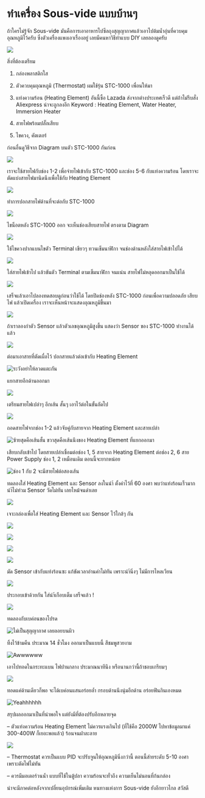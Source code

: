 # ทำเครื่อง Sous-vide แบบบ้านๆ

ถ้าใครไม่รู้จัก Sous-vide มันคือการเอาอาหารไปซีลถุงสุญญากาศแล้วเอาไปต้มน้ำอุ่นที่ควบคุมอุณหภูมิไว้ครับ ซึ่งตัวเครื่องแพงเอาเรื่องอยู่ เลยมีคนหาวิธีทำแบบ DIY เลยลองดูครับ

![](/images/diy-sous-vide/1.jpg)

<!--more-->สิ่งที่ต้องเตรียม

1. กล่องพลาสติกใส

2. ตัวควบคุมอุณหภูมิ (Thermostat) ผมใช้รุ่น STC-1000 เพื่อนให้มา

3. แท่งความร้อน (Heating Element) อันนี้ซี้อ Lazada ส่งจากต่างประเทศเร็วดี แต่ถ้าไม่รีบสั่ง Aliexpress น่าจะถูกลงอีก Keyword : Heating Element, Water Heater, Immersion Heater

4. สายไฟพร้อมปลั๊กเสียบ

5. ไขควง, คัตเตอร์

ก่อนอื่นดูวิธีจาก Diagram บนตัว STC-1000 กันก่อน

![](/images/diy-sous-vide/2.jpg)

เราจะใช้สายไฟกับช่อง 1-2 เพื่อจ่ายไฟเข้ากับ STC-1000 และช่อง 5-6 กับแท่งความร้อน โดยเราจะตัดแบ่งสายไฟมานิดนึงเพื่อใช้กับ Heating Element

![](/images/diy-sous-vide/3.jpg)

ทำการปอกสายไฟด้านที่จะต่อกับ STC-1000

![](/images/diy-sous-vide/4.jpg)

ไขน็อตหลัง STC-1000 ออก จะเห็นช่องเสียบสายไฟ ตรงตาม Diagram

![](/images/diy-sous-vide/5.jpg)

ใช้ไขควงปากแบนไขตัว Terminal เขียวๆ ทวนเข็มนาฬิกา จนช่องด้านหลังใส่สายไฟเข้าไปได้

![](/images/diy-sous-vide/6.jpg)

ใส่สายไฟเข้าไป แล้วขันตัว Terminal ตามเข็มนาฬิกา จนแน่น สายไฟไม่หลุดออกมาเป็นใช้ได้

![](/images/diy-sous-vide/7.jpg)

เสร็จแล้วเอาไปลองทดสอบดูก่อนว่าใช้ได้ โดยปิดช่องหลัง STC-1000 ก่อนเพื่อความปลอดภัย เสียบไฟ แล้วเปิดเครื่อง เราจะเห็นหน้าจะแสดงอุณหภูมิขึ้นมา

![](/images/diy-sous-vide/8.jpg)

ถ้าเราลองกำตัว Sensor แล้วตัวเลขอุณหภูมิสูงขึ้น แสดงว่า Sensor ของ STC-1000 ทำงานได้แล้ว

![](/images/diy-sous-vide/9.jpg)

ต่อมาเอาสายที่ตัดเผื่อไว้ ปอกสายแล้วต่อเข้ากับ Heating Element

![ระวังอย่าให้ลวดแตะกัน](/images/diy-sous-vide/10.jpg)

แยกสายอีกด้านออกมา

![](/images/diy-sous-vide/11.jpg)

เตรียมสายไฟเปล่าๆ อีกเส้น สั้นๆ เอาไว้ต่อในขั้นถัดไป

![](/images/diy-sous-vide/12.jpg)

ถอดสายไฟจากช่อง 1-2 แล้วจับคู่กับสายจาก Heating Element และสายเปล่า

![ซ้ายสุดคือเส้นสั้น ขวาสุดคือเส้นนึงของ Heating Element ที่แยกออกมา](/images/diy-sous-vide/13.jpg)

เสียบกลับเข้าไป โดยสายเปล่าเชื่อมต่อช่อง 1, 5 สายจาก Heating Element ต่อช่อง 2, 6 สาย Power Supply ช่อง 1, 2 เหมือนเดิม ตอนนี้จะยากหน่อย

![ช่อง 1 กับ 2 จะมีสายไฟต่อสองเส้น](/images/diy-sous-vide/14.jpg)

ทดลองใส่ Heating Element และ Sensor ลงในนำ้ ตั้งค่าไว้ที่ 60 องศา พบว่าแท่งร้อนเร็วมาก นำ้ไม่ท่วม Sensor วัดไม่ทัน เลยไหม้จนดำเลย

![](/images/diy-sous-vide/15.jpg)

เจาะกล่องเพื่อใส่ Heating Element และ Sensor ไว้ใกล้ๆ กัน

![](/images/diy-sous-vide/16.jpg)

![](/images/diy-sous-vide/17.jpg)

![](/images/diy-sous-vide/18.jpg)

![](/images/diy-sous-vide/19.jpg)

มัด Sensor เข้ากับแท่งร้อนซะ แก้ขัดเวลาอ่านค่าไม่ทัน เพราะนำ้นิ่งๆ ไม่มีการไหลเวียน

![](/images/diy-sous-vide/20.jpg)

ประกอบเข้าด้วยกัน ใส่นำ้เกือบเต็ม เสร็จแล้ว !

![](/images/diy-sous-vide/21.jpg)

ทดลองกับเบค่อนของโปรด

![ไม่เป็นสุญญากาศ เลยลอยบนผิว](/images/diy-sous-vide/22.jpg)

ทิ้งไว้ข้ามคืน ประมาณ 14 ชั่วโมง ออกมาเป็นแบบนี้ สีชมพูสวยงาม

![Awwwwww](/images/diy-sous-vide/23.jpg)

เอาไปทอดในกระทะแบน ไฟปานกลาง ประมาณนาทีนึง หรือนานกว่านี้ถ้าชอบเกรียมๆ

![](/images/diy-sous-vide/24.jpg)

ทอดแค่ด้านเดียวก็พอ จะได้เบค่อนแสนอร่อยล้ำ กรอบด้านนึงนุ่มอีกด้าน อร่อยฟินกินเองหมด

![Yeahhhhhh](/images/diy-sous-vide/25.jpg)

สรุปผลออกมาเป็นที่น่าพอใจ แต่ยังมีที่ต้องปรับอีกหลายจุด

&#8211; ตัวแท่งความร้อน Heating Element ไม่ควรแรงเกินไป (ที่ใช้คือ 2000W ไปหาข้อมูลมาแค่ 300-400W ก็เยอะพอแล้ว) ร้อนจนฝาละลาย

![](/images/diy-sous-vide/26.jpg)

&#8211; Thermostat ควรเป็นแบบ PID จะปรับจูนให้อุณหภูมินิ่งกว่านี้ ตอนนี้ส่ายระดับ 5-10 องศาเพราะตัดไฟไม่ทัน

&#8211; ควรมีมอเตอร์วนน้ำ แบบที่ใช้ในตู้ปลา ความร้อนจะทั่วถึง ความเย็นไม่นอนที่ก้นกล่อง

น่าจะมีภาคต่อหลังจากเปลี่ยนอุปกรณ์เพิ่มเติม หนทางแห่งการ Sous-vide ยังอีกยาวไกล สวัสดี

